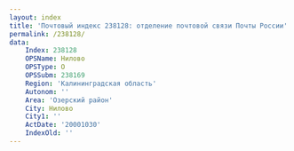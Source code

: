 ```yaml
---
layout: index
title: 'Почтовый индекс 238128: отделение почтовой связи Почты России'
permalink: /238128/
data:
    Index: 238128
    OPSName: Нилово
    OPSType: О
    OPSSubm: 238169
    Region: 'Калининградская область'
    Autonom: ''
    Area: 'Озерский район'
    City: Нилово
    City1: ''
    ActDate: '20001030'
    IndexOld: ''
---
```

